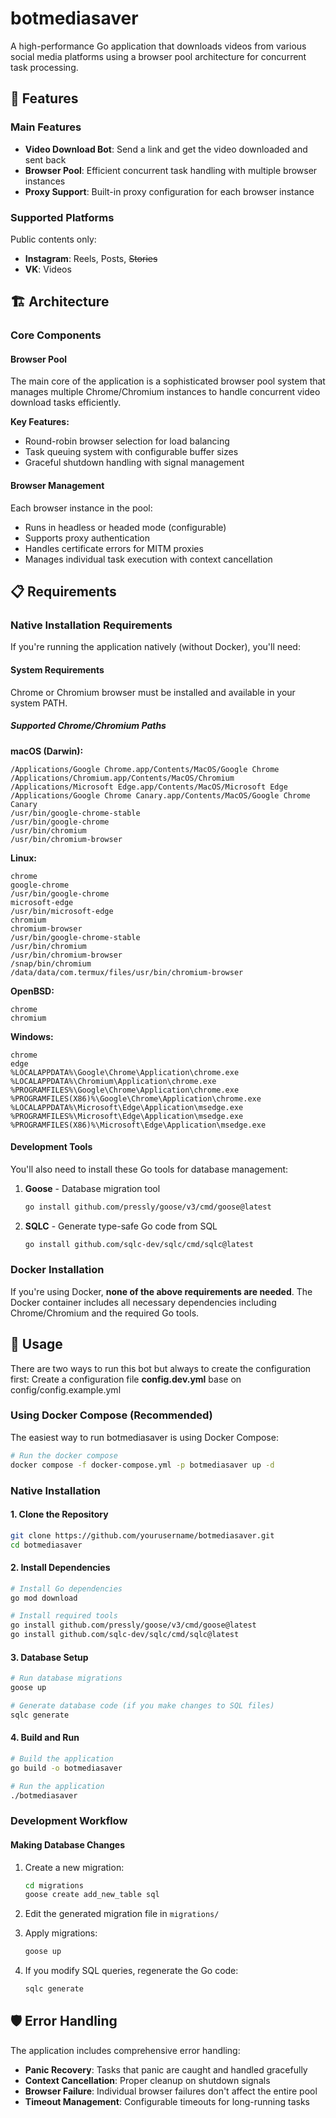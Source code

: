 
# botmediasaver

A high-performance Go application that downloads videos from various social media platforms using a browser pool architecture for concurrent task processing.

## 🚀 Features

### Main Features

-   **Video Download Bot**: Send a link and get the video downloaded and sent back
-   **Browser Pool**: Efficient concurrent task handling with multiple browser instances
-   **Proxy Support**: Built-in proxy configuration for each browser instance

### Supported Platforms

Public contents only:

-   **Instagram**: Reels, Posts, ~~Stories~~
-   **VK**: Videos

## 🏗️ Architecture

### Core Components

#### Browser Pool

The main core of the application is a sophisticated browser pool system that manages multiple Chrome/Chromium instances to handle concurrent video download tasks efficiently.

**Key Features:**

-   Round-robin browser selection for load balancing
-   Task queuing system with configurable buffer sizes
-   Graceful shutdown handling with signal management

#### Browser Management

Each browser instance in the pool:

-   Runs in headless or headed mode (configurable)
-   Supports proxy authentication
-   Handles certificate errors for MITM proxies
-   Manages individual task execution with context cancellation

## 📋 Requirements

### Native Installation Requirements

If you're running the application natively (without Docker), you'll need:

#### System Requirements

Chrome or Chromium browser must be installed and available in your system PATH.

##### Supported Chrome/Chromium Paths

**macOS (Darwin):**

```
/Applications/Google Chrome.app/Contents/MacOS/Google Chrome
/Applications/Chromium.app/Contents/MacOS/Chromium
/Applications/Microsoft Edge.app/Contents/MacOS/Microsoft Edge
/Applications/Google Chrome Canary.app/Contents/MacOS/Google Chrome Canary
/usr/bin/google-chrome-stable
/usr/bin/google-chrome
/usr/bin/chromium
/usr/bin/chromium-browser

```

**Linux:**

```
chrome
google-chrome
/usr/bin/google-chrome
microsoft-edge
/usr/bin/microsoft-edge
chromium
chromium-browser
/usr/bin/google-chrome-stable
/usr/bin/chromium
/usr/bin/chromium-browser
/snap/bin/chromium
/data/data/com.termux/files/usr/bin/chromium-browser

```

**OpenBSD:**

```
chrome
chromium

```

**Windows:**

```
chrome
edge
%LOCALAPPDATA%\Google\Chrome\Application\chrome.exe
%LOCALAPPDATA%\Chromium\Application\chrome.exe
%PROGRAMFILES%\Google\Chrome\Application\chrome.exe
%PROGRAMFILES(X86)%\Google\Chrome\Application\chrome.exe
%LOCALAPPDATA%\Microsoft\Edge\Application\msedge.exe
%PROGRAMFILES%\Microsoft\Edge\Application\msedge.exe
%PROGRAMFILES(X86)%\Microsoft\Edge\Application\msedge.exe

```

#### Development Tools

You'll also need to install these Go tools for database management:

1.  **Goose** - Database migration tool

    ```bash
    go install github.com/pressly/goose/v3/cmd/goose@latest

    ```

2.  **SQLC** - Generate type-safe Go code from SQL

    ```bash
    go install github.com/sqlc-dev/sqlc/cmd/sqlc@latest

    ```


### Docker Installation

If you're using Docker, **none of the above requirements are needed**. The Docker container includes all necessary dependencies including Chrome/Chromium and the required Go tools.

## 🚀 Usage

There are two ways to run this bot but always to create the configuration first: Create a configuration file **config.dev.yml** base on config/config.example.yml


### Using Docker Compose (Recommended)

The easiest way to run botmediasaver is using Docker Compose:
```bash
# Run the docker compose
docker compose -f docker-compose.yml -p botmediasaver up -d
```

### Native Installation

#### 1. Clone the Repository

```bash
git clone https://github.com/yourusername/botmediasaver.git
cd botmediasaver
```

#### 2. Install Dependencies

```bash
# Install Go dependencies
go mod download

# Install required tools
go install github.com/pressly/goose/v3/cmd/goose@latest
go install github.com/sqlc-dev/sqlc/cmd/sqlc@latest

```

#### 3. Database Setup

```bash
# Run database migrations
goose up

# Generate database code (if you make changes to SQL files)
sqlc generate

```

#### 4. Build and Run

```bash
# Build the application
go build -o botmediasaver

# Run the application
./botmediasaver

```

### Development Workflow

#### Making Database Changes

1.  Create a new migration:

    ```bash
    cd migrations
    goose create add_new_table sql
    ```

2.  Edit the generated migration file in `migrations/`

3.  Apply migrations:

    ```bash
    goose up
    ```

4.  If you modify SQL queries, regenerate the Go code:

    ```bash
    sqlc generate
    ```


## 🛡️ Error Handling

The application includes comprehensive error handling:

-   **Panic Recovery**: Tasks that panic are caught and handled gracefully
-   **Context Cancellation**: Proper cleanup on shutdown signals
-   **Browser Failure**: Individual browser failures don't affect the entire pool
-   **Timeout Management**: Configurable timeouts for long-running tasks
